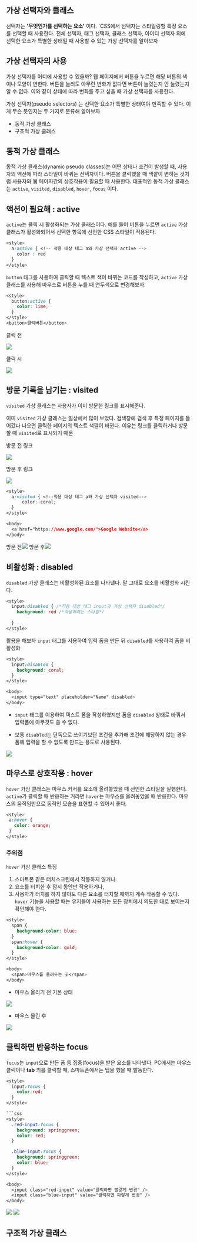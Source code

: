 ## 가상 선택자와 클래스

선택자는 **'무엇인가를 선택하는 요소'** 이다. `CSS에서 선택자는 스타일링할 특정 요소를 선택할 때 사용한다. 전체 선택자, 태그 선택자, 클래스 선택자, 아이디 선택자 외에 선택한 요소가 특별한 상태일 때 사용할 수 있는 가상 선택자를 알아보자

## 가상 선택자의 사용

가상 선택자를 어디에 사용할 수 있을까? 웹 페이지에서 버튼을 누르면 해당 버튼의 색이나 모양이 변한다. 버튼을 눌러도 아무런 변화가 없다면 버튼이 눌렸는지 안 눌렸는지 알 수 없다. 이와 같이 상태에 따라 변화를 주고 싶을 때 가상 선택자를 사용한다.

가상 선택자(pseudo selectors)
는 선택한 요소가 특별한 상태여야 만족할 수 있다. 이게 무슨 뜻인지는 두 가지로 분류해 알아보자

- 동적 가상 클래스
- 구조적 가상 클래스

## 동적 가상 클래스

동적 가상 클래스(dynamic pseudo classes)는 어떤 상태나 조건이 발생할 때, 사용자의 액션에 따라 스타일이 바뀌는 선택자이다. 버튼을 클릭했을 때 색깔이 변하는 것처럼 사용자와 웹 페이지간의 상호작용이 필요할 때 사용한다. 대표적인 동적 가상 클래스는 `active`, `visited`, `disabled`, `hover`, `focus` 이다.

## 액션이 필요해 : active

`active`는 클릭 시 활성화되는 가상 클래스이다. 예를 들어 버튼을 누르면 `active` 가상 클래스가 활성화되어서 선택한 항목에 선언한 CSS 스타일이 적용된다.

```css
<style>
  a:active { <!-- 적용 대상 태그 a와 가상 선택자 active -->
    color : red
  }
</style>
```

`button` 태그를 사용하여 클릭할 때 텍스트 색이 바뀌는 코드를 작성하고, `active` 가상 클래스를 사용해 마우스로 버튼을 누를 때 연두색으로 변경해보자.

```css
<style>
  button:active {
    color: lime;
  }
</style>
<button>클릭버튼</button>
```

클릭 전

<img src="css2.png">

클릭 시

<img src="css1.png">


## 방문 기록을 남기는 : visited

`visited` 가상 클래스는 사용자가 이미 방문한 링크를 표시해준다.

이미 `visited` 가상 클래스는 일상에서 많이 보았다. 검색창에 검색 후 특정 페이지를 들어갔다 나오면 클릭한 페이지의 텍스트 색깔이 바뀐다. 이유는 링크를 클릭하거나 방문할 때 `visited`로 표시되기 때문


방문 전 링크 

<img src="css4.png">


방문 후 링크

<img src="css3.png">





```css
<style>
  a:visited { <!--적용 대상 태그 a와 가상 선택자 visited-->
      color: coral;
  }
</style>

<body>
  <a href="https://www.google.com/">Google Website</a>
</body>
```

방문 전<img src="css5.png"> 방문 후<img src="css6.png">


## 비활성화 : disabled

`disabled` 가상 클래스는 비활성화된 요소를 나타낸다. 말 그대로 요소를 비활성화 시킨다.

```css
<style>
  input:disabled { /*적용 대상 태그 input과 가상 선택자 disabled*/
    background: red /*적용하려는 스타일*/
    
  }
</style>
```

활용을 해보자 `input` 태그를 사용하여 입력 폼을 만든 뒤 `disabled`를 사용하여 폼을 비활성화 

```css
<style>
  input:disabled {
    background: coral;
  }
</style>

<body>
  <input type="text" placeholder="Name" disabled>
</body>
```

- `input` 태그를 이용하여 텍스트 폼을 작성하였지만 폼을 `disabled` 상태로 바꿔서 입력폼에 아무것도 쓸 수 없다. 

- 보통 `disabled`는 단독으로 쓰이기보단 조건을 추가해 조건에 해당하지 않는 경우 폼에 입력을 할 수 없도록 만드는 용도로 사용된다.


<img src="css7.png">


## 마우스로 상호작용 : hover

`hover` 가상 클래스는 마우스 커서를 요소에 올려놓았을 때 선언한 스타일을 실행한다.
 `active`가 클릭할 때 반응하는 거라면 `hover`는 마우스를 올려놓았을 때 반응한다. 
 마우스의 움직임만으로 동적인 모습을 표현할 수 있어서 좋다.

 ```css
 <style>
  a:hover {
    color: orange;
  }
 </style>
 ```

 ### 주의점

 `hover` 가상 클래스 특징
  1. 스마트폰 같은 터치스크린에서 작동하지 않거나.
  2. 요소를 터치한 후 잠시 동안만 작용하거나,
  3. 사용자가 터치를 하지 않아도 다른 요소를 터치할 때까지 계속 작동할 수 있다. `hover` 기능을 사용할 때는 유저들이
  사용하는 모든 장치에서 의도한 대로 보이는지 확인해야 한다.


  ```css
  <style>
    span {
      background-color: blue;
    }
    span:hover {
      background-color: gold;
    }
  </style>

  <body>
    <span>마우스를 올려두는 곳</span>
  </body>
  ```

- 마우스 올리기 전 기본 상태

<img src="css8.png">


- 마우스 올린 후

<img src="css9.png">


## 클릭하면 반응하는 focus

`focus`는 `input`으로 만든 폼 등 집중(focus)을 받은 요소를 나타낸다. PC에서는 마우스 클릭이나 **tab** 키를 클릭할 때, 스마트폰에서는 탭을 했을 때 발동한다.

```css
<style>
  input:focus {
    color:red;
  }
</style>

```css
<style>
  .red-input:focus {
    background: springgreen;
    color: red;
  }

  .blue-input:focus {
    background: springgreen;
    color: blue;
  }
</style>

<body>
  <input class="red-input" value="클릭하면 빨갛게 변경" />
  <input class="blue-input" value="클릭하면 파랗게 변경" />
</body>
```

<img src="css10.png">

<img src="css11.png">


## 구조적 가상 클래스 